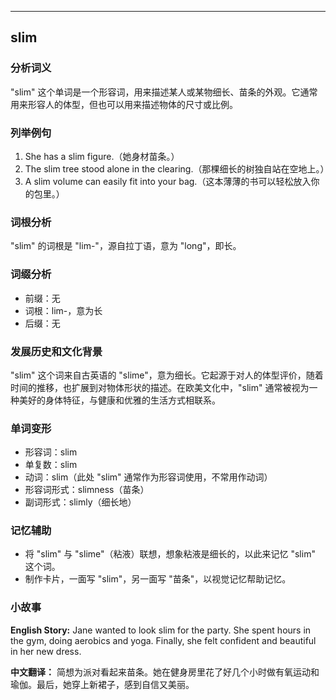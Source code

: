 
---------------
## slim
### 分析词义
"slim" 这个单词是一个形容词，用来描述某人或某物细长、苗条的外观。它通常用来形容人的体型，但也可以用来描述物体的尺寸或比例。

### 列举例句
1. She has a slim figure.（她身材苗条。）
2. The slim tree stood alone in the clearing.（那棵细长的树独自站在空地上。）
3. A slim volume can easily fit into your bag.（这本薄薄的书可以轻松放入你的包里。）

### 词根分析
"slim" 的词根是 "lim-"，源自拉丁语，意为 "long"，即长。

### 词缀分析
- 前缀：无
- 词根：lim-，意为长
- 后缀：无

### 发展历史和文化背景
"slim" 这个词来自古英语的 "slime"，意为细长。它起源于对人的体型评价，随着时间的推移，也扩展到对物体形状的描述。在欧美文化中，"slim" 通常被视为一种美好的身体特征，与健康和优雅的生活方式相联系。

### 单词变形
- 形容词：slim
- 单复数：slim
- 动词：slim（此处 "slim" 通常作为形容词使用，不常用作动词）
- 形容词形式：slimness（苗条）
- 副词形式：slimly（细长地）

### 记忆辅助
- 将 "slim" 与 "slime"（粘液）联想，想象粘液是细长的，以此来记忆 "slim" 这个词。
- 制作卡片，一面写 "slim"，另一面写 "苗条"，以视觉记忆帮助记忆。

### 小故事
**English Story:**
Jane wanted to look slim for the party. She spent hours in the gym, doing aerobics and yoga. Finally, she felt confident and beautiful in her new dress.

**中文翻译：**
简想为派对看起来苗条。她在健身房里花了好几个小时做有氧运动和瑜伽。最后，她穿上新裙子，感到自信又美丽。

